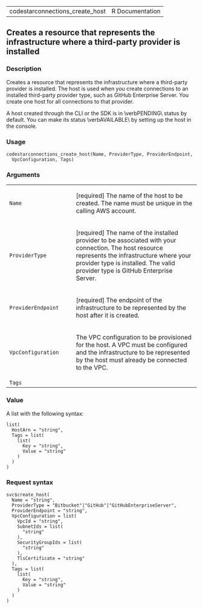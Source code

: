 <table style="width: 100%;">
<tbody>
<tr class="odd">
<td>codestarconnections_create_host</td>
<td style="text-align: right;">R Documentation</td>
</tr>
</tbody>
</table>

## Creates a resource that represents the infrastructure where a third-party provider is installed

### Description

Creates a resource that represents the infrastructure where a
third-party provider is installed. The host is used when you create
connections to an installed third-party provider type, such as GitHub
Enterprise Server. You create one host for all connections to that
provider.

A host created through the CLI or the SDK is in \verbPENDING\\ status by
default. You can make its status \verbAVAILABLE\\ by setting up the host
in the console.

### Usage

    codestarconnections_create_host(Name, ProviderType, ProviderEndpoint,
      VpcConfiguration, Tags)

### Arguments

<table>
<colgroup>
<col style="width: 35%" />
<col style="width: 65%" />
</colgroup>
<tbody>
<tr class="odd">
<td><code id="codestarconnections_create_host_:_Name">Name</code></td>
<td><p>[required] The name of the host to be created. The name must be
unique in the calling AWS account.</p></td>
</tr>
<tr class="even">
<td><code
id="codestarconnections_create_host_:_ProviderType">ProviderType</code></td>
<td><p>[required] The name of the installed provider to be associated
with your connection. The host resource represents the infrastructure
where your provider type is installed. The valid provider type is GitHub
Enterprise Server.</p></td>
</tr>
<tr class="odd">
<td><code
id="codestarconnections_create_host_:_ProviderEndpoint">ProviderEndpoint</code></td>
<td><p>[required] The endpoint of the infrastructure to be represented
by the host after it is created.</p></td>
</tr>
<tr class="even">
<td><code
id="codestarconnections_create_host_:_VpcConfiguration">VpcConfiguration</code></td>
<td><p>The VPC configuration to be provisioned for the host. A VPC must
be configured and the infrastructure to be represented by the host must
already be connected to the VPC.</p></td>
</tr>
<tr class="odd">
<td><code id="codestarconnections_create_host_:_Tags">Tags</code></td>
<td></td>
</tr>
</tbody>
</table>

### Value

A list with the following syntax:

    list(
      HostArn = "string",
      Tags = list(
        list(
          Key = "string",
          Value = "string"
        )
      )
    )

### Request syntax

    svc$create_host(
      Name = "string",
      ProviderType = "Bitbucket"|"GitHub"|"GitHubEnterpriseServer",
      ProviderEndpoint = "string",
      VpcConfiguration = list(
        VpcId = "string",
        SubnetIds = list(
          "string"
        ),
        SecurityGroupIds = list(
          "string"
        ),
        TlsCertificate = "string"
      ),
      Tags = list(
        list(
          Key = "string",
          Value = "string"
        )
      )
    )
